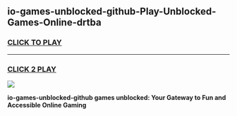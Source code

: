 
## io-games-unblocked-github-Play-Unblocked-Games-Online-drtba
<h3>
<a href="https://premium76.site?title=io-games-unblocked-github&ref=25A">CLICK TO PLAY</a></h3>
<hr>

<h3>
<a href="https://premium76.site?title=io-games-unblocked-github&ref=25A">CLICK 2 PLAY</a>
  
</h3>

<a href="https://premium76.site?title=io-games-unblocked-github&ref=25A"><img src="https://clearcache.store/games.png"></a>


**io-games-unblocked-github games unblocked: Your Gateway to Fun and Accessible Online Gaming**
